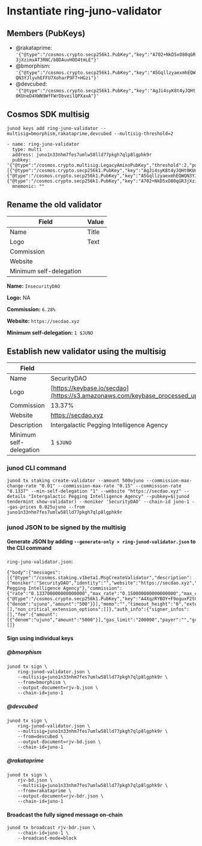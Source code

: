 # Instantiate ring-juno-validator
## Members (PubKeys)
- @rakataprime: `'{"@type":"/cosmos.crypto.secp256k1.PubKey","key":"A702+NkD5xO80qGR3jXzimxAT3RNC/bBDAuvHOO4tmLE"}'`
- @bmorphism: `'{"@type":"/cosmos.crypto.secp256k1.PubKey","key":"A5GqllzyaexmhEQWQN3YJlyvhEFFU7XoharP9F7+HGzi"}'`
- @devcubed: `'{"@type":"/cosmos.crypto.secp256k1.PubKey","key":"AgJi4syK8t4yJQHt0KUneD4XWN9WfFWrDbveilQPXaxA"}'`
## Cosmos SDK multisig
```
junod keys add ring-juno-validator --multisig=bmorphism,rakataprime,devcubed --multisig-threshold=2

- name: ring-juno-validator
  type: multi
  address: juno1n33nhm7fes7umlw58lld77pkgh7qlp8lgphk9r
  pubkey: '{"@type":"/cosmos.crypto.multisig.LegacyAminoPubKey","threshold":2,"public_keys":[{"@type":"/cosmos.crypto.secp256k1.PubKey","key":"AgJi4syK8t4yJQHt0KUneD4XWN9WfFWrDbveilQPXaxA"},{"@type":"/cosmos.crypto.secp256k1.PubKey","key":"A5GqllzyaexmhEQWQN3YJlyvhEFFU7XoharP9F7+HGzi"},{"@type":"/cosmos.crypto.secp256k1.PubKey","key":"A702+NkD5xO80qGR3jXzimxAT3RNC/bBDAuvHOO4tmLE"}]}'
  mnemonic: ""
  ```
## Rename the old validator
| Field | Value |
| --- | ----------- |
| Name | Title |
| Logo | Text |
| Commission | |
| Website | |
| Minimum self-delegation | |

**Name:** `InsecurityDAO`

**Logo:** NA

**Commission:** `6.28%`

**Website:** `https://secdao.xyz`

**Minimum self-delegation:** `1 $JUNO`

## Establish new validator using the multisig
| Field | Value |
| --- | ----------- |
| Name | SecurityDAO |
| Logo | [https://keybase.io/secdao](https://s3.amazonaws.com/keybase_processed_uploads/641b0d5f17c12764f27f6aa49d31fe05_360_360.jpg) |
| Commission | 13.37% |
| Website | https://secdao.xyz |
| Description | Intergalactic Pegging Intelligence Agency |
| Minimum self-delegation | 1 `$JUNO` |
### junod CLI command
```
junod tx staking create-validator --amount 500ujuno --commission-max-change-rate "0.01" --commission-max-rate "0.15" --commission-rate "0.1337" --min-self-delegation "1" --website "https://secdao.xyz" --details "Intergalactic Pegging Intelligence Agency" --pubkey=$(junod tendermint show-validator) --moniker 'SecurityDAO' --chain-id juno-1 --gas-prices 0.025ujuno --from juno1n33nhm7fes7umlw58lld77pkgh7qlp8lgphk9r
```

### junod JSON to be signed by the multisig
#### Generate JSON by adding `--generate-only > ring-junod-validator.json` to the CLI command
`ring-juno-validator.json`:

```
{"body":{"messages":[{"@type":"/cosmos.staking.v1beta1.MsgCreateValidator","description":{"moniker":"SecurityDAO","identity":"","website":"https://secdao.xyz","security_contact":"","details":"Intergalactic Pegging Intelligence Agency"},"commission":{"rate":"0.133700000000000000","max_rate":"0.150000000000000000","max_change_rate":"0.010000000000000000"},"min_self_delegation":"1","delegator_address":"juno1n33nhm7fes7umlw58lld77pkgh7qlp8lgphk9r","validator_address":"junovaloper1n33nhm7fes7umlw58lld77pkgh7qlp8lhupe76","pubkey":{"@type":"/cosmos.crypto.secp256k1.PubKey","key":"A4XqzRYBOY+F9oguxP2tG5J3DeenDPqt+SKHIi8scafS"},"value":{"denom":"ujuno","amount":"500"}}],"memo":"","timeout_height":"0","extension_options":[],"non_critical_extension_options":[]},"auth_info":{"signer_infos":[],"fee":{"amount":[{"denom":"ujuno","amount":"5000"}],"gas_limit":"200000","payer":"","granter":""}},"signatures":[]}
```
#### Sign using individual keys
##### @bmorphism
```
junod tx sign \
    ring-junod-validator.json \
    --multisig=juno1n33nhm7fes7umlw58lld77pkgh7qlp8lgphk9r \
    --from=bmorphism \
    --output-document=rjv-b.json \
    --chain-id=juno-1
```
##### @devcubed
```
junod tx sign \
    ring-junod-validator.json \
    --multisig=juno1n33nhm7fes7umlw58lld77pkgh7qlp8lgphk9r \
    --from=devcubed \
    --output-document=rjv-bd.json \
    --chain-id=juno-1
```
##### @rakataprime
```
junod tx sign \
    rjv-bd.json \
    --multisig=juno1n33nhm7fes7umlw58lld77pkgh7qlp8lgphk9r \
    --from=rakataprime \
    --output-document=rjv-bdr.json \
    --chain-id=juno-1
```
#### Broadcast the fully signed message on-chain
```
junod tx broadcast rjv-bdr.json \
    --chain-id=juno-1 \
    --broadcast-mode=block
```
